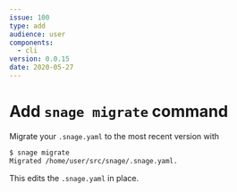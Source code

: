 ```yaml
---
issue: 100
type: add
audience: user
components:
  - cli
version: 0.0.15
date: 2020-05-27
---
```


# Add `snage migrate` command

Migrate your `.snage.yaml` to the most recent version with

```bash
$ snage migrate
Migrated /home/user/src/snage/.snage.yaml.
```

This edits the `.snage.yaml` in place.
